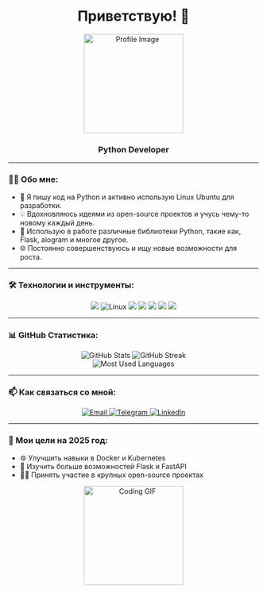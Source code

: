 <h1 align="center">Приветствую! 👋</h1>

<p align="center">
  <img src="https://avatars.githubusercontent.com/u/37796420?v=4" alt="Profile Image" width="200" height="200"/>
</p>

<h3 align="center">Python Developer</h3>

---

### 👨‍💻 Обо мне:

- 🐍 Я пишу код на Python и активно использую Linux Ubuntu для разработки.
- 💡 Вдохновляюсь идеями из open-source проектов и учусь чему-то новому каждый день.
- 🔧 Использую в работе различные библиотеки Python, такие как, Flask, aiogram и многое другое.
- 🌐 Постоянно совершенствуюсь и ищу новые возможности для роста.

---

### 🛠 Технологии и инструменты:

<p align="center">
  <img src="https://img.shields.io/badge/-Python-3776AB?style=flat-square&logo=python&logoColor=white" />
  <img src="https://img.shields.io/badge/Linux-FCC624?style=flat-square&logo=linux&logoColor=black" alt="Linux" />
  <img src="https://img.shields.io/badge/-Ubuntu-E95420?style=flat-square&logo=ubuntu&logoColor=white" />
  <img src="https://img.shields.io/badge/-Git-F05032?style=flat-square&logo=git&logoColor=white" />
  <img src="https://img.shields.io/badge/-Docker-2496ED?style=flat-square&logo=docker&logoColor=white" />
  <img src="https://img.shields.io/badge/-PyCharm-000000?style=flat-square&logo=pycharm&logoColor=white" />
  <img src="https://img.shields.io/badge/-VSCode-007ACC?style=flat-square&logo=visual-studio-code&logoColor=white" />
</p>

---

### 📊 GitHub Статистика:

<p align="center">
  <img src="https://github-readme-stats.vercel.app/api?username=Welzewool&show_icons=true&theme=dark" alt="GitHub Stats" />
  <img src="https://github-readme-streak-stats.herokuapp.com/?user=Welzewool&theme=dark" alt="GitHub Streak" /> <br /> 
  <img src="https://github-readme-stats.vercel.app/api/top-langs/?username=Welzewool&layout=compact&theme=dark" alt="Most Used Languages" />
</p>

---

### 📫 Как связаться со мной:

<p align="center">
  <a href="mailto:no-email@gmail.com">
    <img src="https://img.shields.io/badge/Gmail-D14836?style=flat-square&logo=gmail&logoColor=white" alt="Email"/>
  </a>
  <a href="https://t.me/@dfgqwezxc">
    <img src="https://img.shields.io/badge/Telegram-2CA5E0?style=flat-square&logo=telegram&logoColor=white" alt="Telegram"/>
  </a>
  <a href="https://linkedin.com/in/my-linkedin">
    <img src="https://img.shields.io/badge/LinkedIn-0077B5?style=flat-square&logo=linkedin&logoColor=white" alt="LinkedIn"/>
  </a>
</p>

---

### 🎯 Мои цели на 2025 год:

- ⚙️ Улучшить навыки в Docker и Kubernetes
- 🌱 Изучить больше возможностей Flask и FastAPI
- 🧑‍💻 Принять участие в крупных open-source проектах

<p align="center">
  <img src="https://media.giphy.com/media/L8K62iTDkzGX6/giphy.gif" alt="Coding GIF" width="200"/>
</p>

